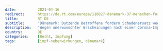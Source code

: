 ```yaml
---
date:          2021-04-16
redirect:      https://de.rt.com/europa/116027-danemark-37-menschen-fordern-schadenersatz/
title:         RT DE
subtitle:      'Dänemark: Dutzende Betroffene fordern Schadenersatz wegen Nebenwirkungen nach Corona-Impfung'
description:   'Wegen unerwünschter Erscheinungen nach einer Corona-Impfung haben bereit 37 Menschen in Dänemark einen Antrag auf Entschädigung gestellt. Die meisten Fälle sollen im Zusammenhang mit dem Wirkstoff von AstraZeneca stehen, dessen Einsatz das Land inzwischen eingestellt hat.'
country:       DE
categories:    [Recht, Impfung]
tags:          [impf-nebenwirkungen, dänemark]
---
```

